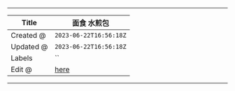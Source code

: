 -----

| Title     | 面食 水煎包                                            |
| --------- | ------------------------------------------------- |
| Created @ | `2023-06-22T16:56:18Z`                            |
| Updated @ | `2023-06-22T16:56:18Z`                            |
| Labels    | \`\`                                              |
| Edit @    | [here](https://github.com/junxnone/shi/issues/55) |

-----
